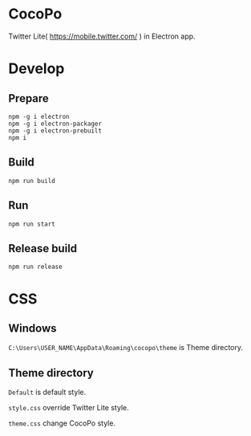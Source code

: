 # CocoPo

Twitter Lite( https://mobile.twitter.com/ ) in Electron app.

# Develop

## Prepare

```
npm -g i electron
npm -g i electron-packager
npm -g i electron-prebuilt
npm i
```

## Build

```
npm run build
```

## Run

```
npm run start
```

## Release build

```
npm run release
```

# CSS

## Windows

`C:\Users\USER_NAME\AppData\Roaming\cocopo\theme` is Theme directory.


## Theme directory

`Default` is default style.

`style.css` override Twitter Lite style.

`theme.css` change CocoPo style.
